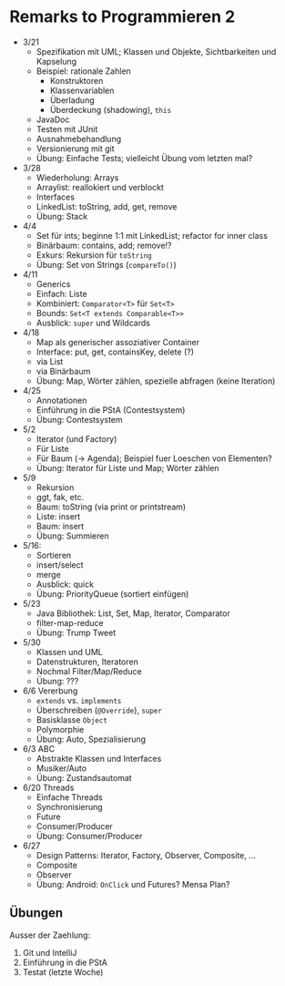 # Remarks to Programmieren 2


- 3/21
	+ Spezifikation mit UML; Klassen und Objekte, Sichtbarkeiten und Kapselung
	+ Beispiel: rationale Zahlen
		* Konstruktoren
		* Klassenvariablen
		* Überladung
		* Überdeckung (shadowing), `this`
	+ JavaDoc
	+ Testen mit JUnit
	+ Ausnahmebehandlung
	+ Versionierung mit git
	+ Übung: Einfache Tests; vielleicht Übung vom letzten mal?
- 3/28
	+ Wiederholung: Arrays
	+ Arraylist: reallokiert und verblockt
	+ Interfaces
	+ LinkedList: toString, add, get, remove
	+ Übung: Stack
- 4/4
	+ Set für ints; beginne 1:1 mit LinkedList; refactor for inner class
	+ Binärbaum: contains, add; remove!?
	+ Exkurs: Rekursion für `toString`
	+ Übung: Set von Strings (`compareTo()`)
- 4/11
	+ Generics
	+ Einfach: Liste
	+ Kombiniert: `Comparator<T>` für `Set<T>`
	+ Bounds: `Set<T extends Comparable<T>>`
	+ Ausblick: `super` und Wildcards
- 4/18
	+ Map als generischer assoziativer Container
	+ Interface: put, get, containsKey, delete (?)
	+ via List
	+ via Binärbaum
	+ Übung: Map, Wörter zählen, spezielle abfragen (keine Iteration)
- 4/25
	+ Annotationen
	+ Einführung in die PStA (Contestsystem)
	+ Übung: Contestsystem
- 5/2
	+ Iterator (und Factory)
	+ Für Liste
	+ Für Baum (-> Agenda); Beispiel fuer Loeschen von Elementen?
	+ Übung: Iterator für Liste und Map; Wörter zählen
- 5/9
	+ Rekursion
	+ ggt, fak, etc.
	+ Baum: toString (via print or printstream)
	+ Liste: insert
	+ Baum: insert
	+ Übung: Summieren
- 5/16:
	+ Sortieren
	+ insert/select
	+ merge
	+ Ausblick: quick
	+ Übung: PriorityQueue (sortiert einfügen)
- 5/23
	+ Java Bibliothek: List, Set, Map, Iterator, Comparator
	+ filter-map-reduce
	+ Übung: Trump Tweet
- 5/30
	+ Klassen und UML
	+ Datenstrukturen, Iteratoren
	+ Nochmal Filter/Map/Reduce
	+ Übung: ???
- 6/6 Vererbung
	+ `extends` vs. `implements`
	+ Überschreiben (`@Override`), `super`
	+ Basisklasse `Object`
	+ Polymorphie
	+ Übung: Auto, Spezialisierung
- 6/3 ABC
	+ Abstrakte Klassen und Interfaces
	+ Musiker/Auto
	+ Übung: Zustandsautomat
- 6/20 Threads
	+ Einfache Threads
	+ Synchronisierung
	+ Future
	+ Consumer/Producer
	+ Übung: Consumer/Producer
- 6/27
	+ Design Patterns: Iterator, Factory, Observer, Composite, ...
	+ Composite
	+ Observer
	+ Übung: Android: `OnClick` und Futures? Mensa Plan?


## Übungen

Ausser der Zaehlung:
1. Git und IntelliJ
2. Einführung in die PStA
3. Testat (letzte Woche)